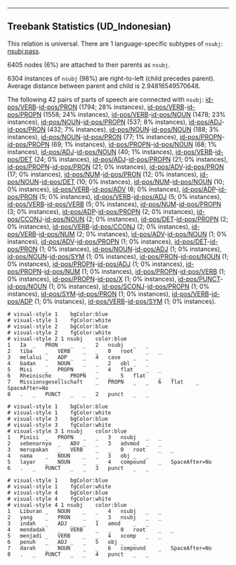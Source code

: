 

--------------------------------------------------------------------------------

## Treebank Statistics (UD_Indonesian)

This relation is universal.
There are 1 language-specific subtypes of `nsubj`: [nsubj:pass]().

6405 nodes (6%) are attached to their parents as `nsubj`.

6304 instances of `nsubj` (98%) are right-to-left (child precedes parent).
Average distance between parent and child is 2.94816549570648.

The following 42 pairs of parts of speech are connected with `nsubj`: [id-pos/VERB]()-[id-pos/PRON]() (1794; 28% instances), [id-pos/VERB]()-[id-pos/PROPN]() (1558; 24% instances), [id-pos/VERB]()-[id-pos/NOUN]() (1478; 23% instances), [id-pos/NOUN]()-[id-pos/PROPN]() (537; 8% instances), [id-pos/ADJ]()-[id-pos/PRON]() (432; 7% instances), [id-pos/NOUN]()-[id-pos/NOUN]() (188; 3% instances), [id-pos/NOUN]()-[id-pos/PRON]() (77; 1% instances), [id-pos/PROPN]()-[id-pos/PROPN]() (69; 1% instances), [id-pos/PROPN]()-[id-pos/NOUN]() (68; 1% instances), [id-pos/ADJ]()-[id-pos/NOUN]() (40; 1% instances), [id-pos/VERB]()-[id-pos/DET]() (24; 0% instances), [id-pos/ADJ]()-[id-pos/PROPN]() (21; 0% instances), [id-pos/PROPN]()-[id-pos/PRON]() (21; 0% instances), [id-pos/ADV]()-[id-pos/PRON]() (17; 0% instances), [id-pos/NUM]()-[id-pos/PRON]() (12; 0% instances), [id-pos/NOUN]()-[id-pos/DET]() (10; 0% instances), [id-pos/NUM]()-[id-pos/NOUN]() (10; 0% instances), [id-pos/VERB]()-[id-pos/ADV]() (6; 0% instances), [id-pos/ADP]()-[id-pos/PRON]() (5; 0% instances), [id-pos/VERB]()-[id-pos/ADJ]() (5; 0% instances), [id-pos/VERB]()-[id-pos/VERB]() (5; 0% instances), [id-pos/NUM]()-[id-pos/PROPN]() (3; 0% instances), [id-pos/ADP]()-[id-pos/PROPN]() (2; 0% instances), [id-pos/CCONJ]()-[id-pos/NOUN]() (2; 0% instances), [id-pos/DET]()-[id-pos/PROPN]() (2; 0% instances), [id-pos/VERB]()-[id-pos/CCONJ]() (2; 0% instances), [id-pos/VERB]()-[id-pos/NUM]() (2; 0% instances), [id-pos/ADV]()-[id-pos/NOUN]() (1; 0% instances), [id-pos/ADV]()-[id-pos/PROPN]() (1; 0% instances), [id-pos/DET]()-[id-pos/PRON]() (1; 0% instances), [id-pos/NOUN]()-[id-pos/ADJ]() (1; 0% instances), [id-pos/NOUN]()-[id-pos/SYM]() (1; 0% instances), [id-pos/PRON]()-[id-pos/NOUN]() (1; 0% instances), [id-pos/PROPN]()-[id-pos/ADJ]() (1; 0% instances), [id-pos/PROPN]()-[id-pos/NUM]() (1; 0% instances), [id-pos/PROPN]()-[id-pos/VERB]() (1; 0% instances), [id-pos/PROPN]()-[id-pos/X]() (1; 0% instances), [id-pos/PUNCT]()-[id-pos/NOUN]() (1; 0% instances), [id-pos/SCONJ]()-[id-pos/PROPN]() (1; 0% instances), [id-pos/SYM]()-[id-pos/PRON]() (1; 0% instances), [id-pos/VERB]()-[id-pos/ADP]() (1; 0% instances), [id-pos/VERB]()-[id-pos/SYM]() (1; 0% instances).


~~~ conllu
# visual-style 1	bgColor:blue
# visual-style 1	fgColor:white
# visual-style 2	bgColor:blue
# visual-style 2	fgColor:white
# visual-style 2 1 nsubj	color:blue
1	Ia	_	PRON	_	_	2	nsubj	_	_
2	tiba	_	VERB	_	_	0	root	_	_
3	melalui	_	ADP	_	_	4	case	_	_
4	badan	_	NOUN	_	_	2	obl	_	_
5	Misi	_	PROPN	_	_	4	flat	_	_
6	Rheinische	_	PROPN	_	_	5	flat	_	_
7	Missionsgesellschaft	_	PROPN	_	_	6	flat	_	SpaceAfter=No
8	.	_	PUNCT	_	_	2	punct	_	_

~~~


~~~ conllu
# visual-style 1	bgColor:blue
# visual-style 1	fgColor:white
# visual-style 3	bgColor:blue
# visual-style 3	fgColor:white
# visual-style 3 1 nsubj	color:blue
1	Pinisi	_	PROPN	_	_	3	nsubj	_	_
2	sebenarnya	_	ADV	_	_	3	advmod	_	_
3	merupakan	_	VERB	_	_	0	root	_	_
4	nama	_	NOUN	_	_	3	obj	_	_
5	layar	_	NOUN	_	_	4	compound	_	SpaceAfter=No
6	.	_	PUNCT	_	_	3	punct	_	_

~~~


~~~ conllu
# visual-style 1	bgColor:blue
# visual-style 1	fgColor:white
# visual-style 4	bgColor:blue
# visual-style 4	fgColor:white
# visual-style 4 1 nsubj	color:blue
1	Liburan	_	NOUN	_	_	4	nsubj	_	_
2	yang	_	PRON	_	_	3	nsubj	_	_
3	indah	_	ADJ	_	_	1	amod	_	_
4	mendadak	_	VERB	_	_	0	root	_	_
5	menjadi	_	VERB	_	_	4	xcomp	_	_
6	penuh	_	ADJ	_	_	5	obj	_	_
7	darah	_	NOUN	_	_	6	compound	_	SpaceAfter=No
8	.	_	PUNCT	_	_	4	punct	_	_

~~~


